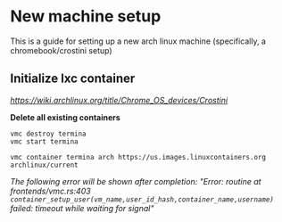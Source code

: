 # New machine setup

This is a guide for setting up a new arch linux machine (specifically, a chromebook/crostini setup)

##  Initialize lxc container

*https://wiki.archlinux.org/title/Chrome_OS_devices/Crostini*

**Delete all existing containers**

```
vmc destroy termina
vmc start termina
```

```
vmc container termina arch https://us.images.linuxcontainers.org archlinux/current
```

*The following error will be shown after completion:
"Error: routine at frontends/vmc.rs:403 `container_setup_user(vm_name,user_id_hash,container_name,username)` failed: timeout while waiting for signal"*

